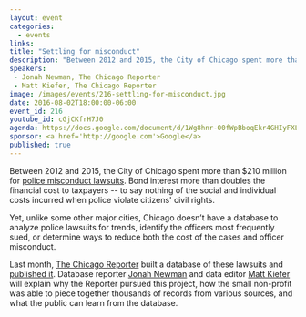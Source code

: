 ```yaml
---
layout: event
categories: 
  - events
links:
title: "Settling for misconduct"
description: "Between 2012 and 2015, the City of Chicago spent more than $210 million for police misconduct lawsuits. Last month, The Chicago Reporter built a database of these lawsuits and published it. Database reporter Jonah Newman and data editor Matt Kiefer will explain why and how the Reporter pursued this project."
speakers:
 - Jonah Newman, The Chicago Reporter
 - Matt Kiefer, The Chicago Reporter
image: /images/events/216-settling-for-misconduct.jpg
date: 2016-08-02T18:00:00-06:00
event_id: 216
youtube_id: cGjCKfrH7J0
agenda: https://docs.google.com/document/d/1Wg8hnr-O0fWpBboqEkr4GHIyFXLNUe1GbASws8Ah21c/edit#
sponsor: <a href='http://google.com'>Google</a>
published: true
---
```


Between 2012 and 2015, the City of Chicago spent more than $210 million for [police misconduct lawsuits](http://chicagoreporter.com/chicago-does-little-to-control-police-misconduct-or-its-costs/). Bond interest more than doubles the financial cost to taxpayers -- to say nothing of the social and individual costs incurred when police violate citizens' civil rights.

Yet, unlike some other major cities, Chicago doesn’t have a database to analyze police lawsuits for trends, identify the officers most frequently sued, or determine ways to reduce both the cost of the cases and officer misconduct.

Last month, [The Chicago Reporter](http://chicagoreporter.com/about/) built a database of these lawsuits and [published it](http://chicagoreporter.com/settlements). Database reporter [Jonah Newman](https://twitter.com/jonahshai) and data editor [Matt Kiefer](https://twitter.com/matt_kiefer) will explain why the Reporter pursued this project, how the small non-profit was able to piece together thousands of records from various sources, and what the public can learn from the database.

